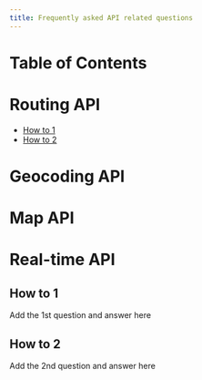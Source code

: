 ```yaml
---
title: Frequently asked API related questions
---
```


Table of Contents
=================

# Routing API
  * [How to 1](#how-to-1)
  * [How to 2](#how-to-2)

# Geocoding API
  

# Map API
  
# Real-time API
  
## How to 1

Add the 1st question and answer here

## How to 2

Add the 2nd question and answer here
